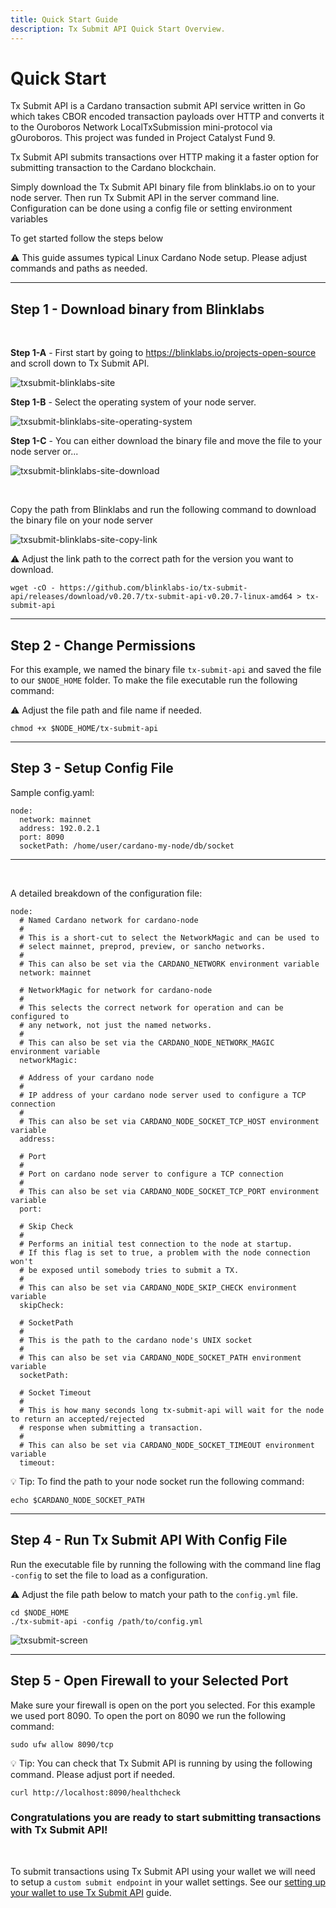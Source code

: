 ```yaml
---
title: Quick Start Guide
description: Tx Submit API Quick Start Overview.
---
```


# Quick Start

Tx Submit API is a Cardano transaction submit API service written in Go which takes CBOR encoded transaction payloads over HTTP and converts it to the Ouroboros Network LocalTxSubmission mini-protocol via gOuroboros. This project was funded in Project Catalyst Fund 9.

Tx Submit API submits transactions over HTTP making it a faster option for submitting transaction to the Cardano blockchain.

Simply download the Tx Submit API binary file from blinklabs.io on to your node server. Then run Tx Submit API in the server command line. Configuration can be done using a config file or setting environment variables 

To get started follow the steps below

⚠️ This guide assumes typical Linux Cardano Node setup. Please adjust commands and paths as needed.

***

## Step 1 - Download binary from Blinklabs  
<br>

**Step 1-A** - First start by going to <a href="https://blinklabs.io/projects-open-source" target="_blank">https://blinklabs.io/projects-open-source</a> and scroll down to Tx Submit API.  

![txsubmit-blinklabs-site](/txsubmit-blinklabs-site.png)
<br>

**Step 1-B** - Select the operating system of your node server.  

![txsubmit-blinklabs-site-operating-system](/txsubmit-blinklabs-site-operating-system.png)
<br>

**Step 1-C** - You can either download the binary file and move the file to your node server or...  

![txsubmit-blinklabs-site-download](/txsubmit-blinklabs-site-download.png)

<br>

Copy the path from Blinklabs and run the following command to download the binary file on your node server  

![txsubmit-blinklabs-site-copy-link](/txsubmit-blinklabs-site-copy-link.png)
<br>

⚠️ Adjust the link path to the correct path for the version you want to download. 

```
wget -cO - https://github.com/blinklabs-io/tx-submit-api/releases/download/v0.20.7/tx-submit-api-v0.20.7-linux-amd64 > tx-submit-api
```

***

## Step 2 - Change Permissions

For this example, we named the binary file `tx-submit-api` and saved the file to our `$NODE_HOME` folder. To make the file executable run the following command:

⚠️ Adjust the file path and file name if needed. 

```
chmod +x $NODE_HOME/tx-submit-api
```

***

## Step 3 - Setup Config File

Sample config.yaml:

```
node:
  network: mainnet
  address: 192.0.2.1
  port: 8090
  socketPath: /home/user/cardano-my-node/db/socket
```

***

<br>

A detailed breakdown of the configuration file:

```
node:
  # Named Cardano network for cardano-node
  #
  # This is a short-cut to select the NetworkMagic and can be used to
  # select mainnet, preprod, preview, or sancho networks.
  #
  # This can also be set via the CARDANO_NETWORK environment variable
  network: mainnet

  # NetworkMagic for network for cardano-node
  #
  # This selects the correct network for operation and can be configured to
  # any network, not just the named networks.
  #
  # This can also be set via the CARDANO_NODE_NETWORK_MAGIC environment variable
  networkMagic:

  # Address of your cardano node
  #
  # IP address of your cardano node server used to configure a TCP connection
  #
  # This can also be set via CARDANO_NODE_SOCKET_TCP_HOST environment variable
  address:

  # Port
  #
  # Port on cardano node server to configure a TCP connection
  #
  # This can also be set via CARDANO_NODE_SOCKET_TCP_PORT environment variable
  port:

  # Skip Check
  #
  # Performs an initial test connection to the node at startup.
  # If this flag is set to true, a problem with the node connection won't
  # be exposed until somebody tries to submit a TX.
  #
  # This can also be set via CARDANO_NODE_SKIP_CHECK environment variable
  skipCheck:

  # SocketPath
  #
  # This is the path to the cardano node's UNIX socket
  #
  # This can also be set via CARDANO_NODE_SOCKET_PATH environment variable
  socketPath:

  # Socket Timeout
  #
  # This is how many seconds long tx-submit-api will wait for the node to return an accepted/rejected
  # response when submitting a transaction.
  #
  # This can also be set via CARDANO_NODE_SOCKET_TIMEOUT environment variable
  timeout:
```

💡 Tip: To find the path to your node socket run the following command:

```
echo $CARDANO_NODE_SOCKET_PATH
```

***

## Step 4 - Run Tx Submit API With Config File

Run the executable file by running the following with the command line flag `-config` to set the file to load as a configuration.

⚠️ Adjust the file path below to match your path to the `config.yml` file.

```
cd $NODE_HOME
./tx-submit-api -config /path/to/config.yml
```

![txsubmit-screen](/txsubmit-screen.png)

***

## Step 5 - Open Firewall to your Selected Port

Make sure your firewall is open on the port you selected. For this example we used port 8090. To open the port on 8090 we run the following command:

`
sudo ufw allow 8090/tcp
`

💡 Tip: You can check that Tx Submit API is running by using the following command. Please adjust port if needed.

```
curl http://localhost:8090/healthcheck
```

### Congratulations you are ready to start submitting transactions with Tx Submit API!

<br>

To submit transactions using Tx Submit API using your wallet we will need to setup a `custom submit endpoint` in your wallet settings. See our [setting up your wallet to use Tx Submit API](../003-setting-up-wallet-using-custom-submit-endpoint) guide.

